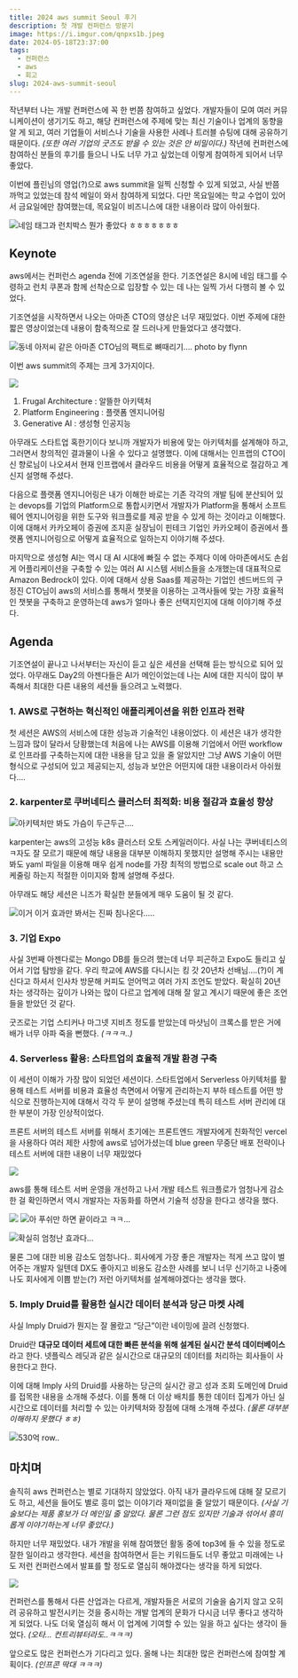 ```yaml
---
title: 2024 aws summit Seoul 후기
description: 첫 개발 컨퍼런스 방문기
image: https://i.imgur.com/qnpxs1b.jpeg
date: 2024-05-18T23:37:00
tags:
  - 컨퍼런스
  - aws
  - 회고
slug: 2024-aws-summit-seoul
---
```


작년부터 나는 개발 컨퍼런스에 꼭 한 번쯤 참여하고 싶었다. 개발자들이 모여 여러 커뮤니케이션이 생기기도 하고, 해당 컨퍼런스에 주제에 맞는 최신 기술이나 업계의 동향을 알 게 되고, 여러 기업들이 서비스나 기술을 사용한 사례나 트러블 슈팅에 대해 공유하기 때문이다. *(또한 여러 기업의 굿즈도 받을 수 있는 것은 안 비밀이다.)* 작년에 컨퍼런스에 참여하신 분들의 후기를 들으니 나도 너무 가고 싶었는데 이렇게 참여하게 되어서 너무 좋았다.

이번에 플린님의 영업(?)으로 aws summit을 일찍 신청할 수 있게 되었고, 사실 반쯤 까먹고 있었는데 참석 메일이 와서 참여하게 되었다. 다만 목요일에는 학교 수업이 있어서 금요일에만 참여했는데, 목요일이 비즈니스에 대한 내용이라 많이 아쉬웠다.

![네임 태그과 런치박스 뭔가 좋았다 ㅎㅎㅎㅎㅎㅎㅎ](https://i.imgur.com/VJycwWx.png)

## Keynote

aws에서는 컨퍼런스 agenda 전에 기조연설을 한다. 기조연설은 8시에 네임 태그를 수령하고 런치 쿠폰과 함께 선착순으로 입장할 수 있는 데 나는 일찍 가서 다행히 볼 수 있었다.

기조연설을 시작하면서 나오는 아마존 CTO의 영상은 너무 재밌었다. 이번 주제에 대한 짧은 영상이었는데 내용이 함축적으로 잘 드러나게 만들었다고 생각했다.

![동네 아저씨 같은 아마존 CTO님의 팩트로 뼈때리기…. photo by flynn](https://i.imgur.com/9aVgqsJ.png)

이번 aws summit의 주제는 크게 3가지이다.

![](https://i.imgur.com/OQxADQC.png)

1. Frugal Architecture : 알뜰한 아키텍처
2. Platform Engineering : 플랫폼 엔지니어링
3. Generative AI : 생성형 인공지능

아무래도 스타트업 혹한기이다 보니까 개발자가 비용에 맞는 아키텍처를 설계해야 하고, 그러면서 창의적인 결과물이 나올 수 있다고 설명했다. 이에 대해서는 인프랩의 CTO이신 향로님이 나오셔서 현재 인프랩에서 클라우드 비용을 어떻게 효율적으로 절감하고 계신지 설명해 주셨다.

다음으로 플랫폼 엔지니어링은 내가 이해한 바로는 기존 각각의 개발 팀에 분산되어 있는 devops를 기업의 Platform으로 통합시키면서 개발자가 Platform을 통해서 소프트웨어 엔지니어링을 위한 도구와 워크플로를 제공 받을 수 있게 하는 것이라고 이해했다. 이에 대해서 카카오페이 증권에 조지훈 실장님이 핀테크 기업인 카카오페이 증권에서 플랫폼 엔지니어링으로 어떻게 효율적으로 일하는지 이야기해 주셨다.

마지막으로 생성형 AI는 역시 대 AI 시대에 빠질 수 없는 주제다 이에 아마존에서도 손쉽게 어플리케이션을 구축할 수 있는 여러 AI 시스템 서비스들을 소개했는데 대표적으로 Amazon Bedrock이 있다. 이에 대해서 상용 Saas를 제공하는 기업인 센드버드의 구정진 CTO님이 aws의 서비스를 통해서 챗봇을 이용하는 고객사들에 맞는 가장 효율적인 챗봇을 구축하고 운영하는데 aws가 얼마나 좋은 선택지인지에 대해 이야기해 주셨다.

## Agenda

기조연설이 끝나고 나서부터는 자신이 듣고 싶은 세션을 선택해 듣는 방식으로 되어 있었다. 아무래도 Day2의 아젠다들은 AI가 메인이었는데 나는 AI에 대한 지식이 많이 부족해서 최대한 다른 내용의 세션들 들으려고 노력했다.

### 1. AWS로 구현하는 혁신적인 애플리케이션을 위한 인프라 전략

첫 세션은 AWS의 서비스에 대한 성능과 기술적인 내용이었다. 이 세션은 내가 생각한 느낌과 많이 달라서 당황했는데 처음에 나는 AWS를 이용해 기업에서 어떤 workflow로 인프라를 구축하는지에 대한 내용을 담고 있을 줄 알았지만 그냥 AWS 기술이 어떤 형식으로 구성되어 있고 제공되는지, 성능과 보안은 어떤지에 대한 내용이라서 아쉬웠다….

### 2. karpenter로 쿠버네티스 클러스터 최적화: 비용 절감과 효율성 향상

![아키텍처만 봐도 가슴이 두근두근….](https://i.imgur.com/dv4IMuP.png)

karpenter는 aws의 고성능 k8s 클러스터 오토 스케일러이다. 사실 나는 쿠버네티스의 ㅋ자도 잘 모르기 때문에 해당 내용을 대부분 이해하지 못했지만 설명해 주시는 내용만 봐도 yaml 파일을 이용해 매우 쉽게 node를 가장 최적의 방법으로 scale out 하고 스케줄링 하는지 적절한 이미지와 함께 설명해 주셨다.

아무래도 해당 세션은 니즈가 확실한 분들에게 매우 도움이 될 것 같다.

![이거 이거 효과만 봐서는 진짜 침나온다…..](https://i.imgur.com/QME3jQF.png)

### 3. 기업 Expo

사실 3번째 아젠다로는 Mongo DB를 들으려 했는데 너무 피곤하고 Expo도 들리고 싶어서 기업 탐방을 같다. 우리 학교에 AWS를 다니시는 킹 갓 20년차 선배님….(?)이 계신다고 하셔서 인사차 방문해 커피도 얻어먹고 여러 가지 조언도 받았다. 확실히 20년 차는 생각하는 깊이가 나와는 많이 다르고 업계에 대해 잘 알고 계시기 때문에 좋은 조언들을 받았던 것 같다.

굿즈로는 기업 스티커나 마그넷 지비츠 정도를 받았는데 마샷님이 크록스를 받은 거에 배가 너무 아파 죽을 뻔했다. *(ㅋㅋㅋ..)*

### 4. Serverless 활용: 스타트업의 효율적 개발 환경 구축

이 세션이 이해가 가장 많이 되었던 세션이다. 스타트업에서 Serverless 아키텍처를 활용해 테스트 서버를 비용과 효율성 측면에서 어떻게 관리하는지 부하 테스트를 어떤 방식으로 진행하는지에 대해서 각각 두 분이 설명해 주셨는데 특히 테스트 서버 관리에 대한 부분이 가장 인상적이었다.

프론트 서버의 테스트 서버를 위해서 초기에는 프론트엔드 개발자에게 친화적인 vercel을 사용하다 여러 제한 사항에 aws로 넘어가셨는데 blue green 무중단 배포 전략이나 테스트 서버에 대한 내용이 너무 재밌었다

![](https://i.imgur.com/obDfxsG.png)

aws를 통해 테스트 서버 운영을 개선하고 나서 개발 테스트 워크플로가 엄청나게 감소한 걸 확인하면서 역시 개발자는 자동화를 하면서 기술적 성장을 한다고 생각을 했다.

![](https://i.imgur.com/zc3rcOR.png)
![아 푸쉬만 하면 끝이라고 ㅋㅋ...](https://i.imgur.com/Uc0RRNr.png)

![확실히 엄청난 효과다…](https://i.imgur.com/3wXDxeG.png)

물론 그에 대한 비용 감소도 엄청나다.. 회사에게 가장 좋은 개발자는 적게 쓰고 많이 벌어주는 개발자 일텐데 DX도 좋아지고 비용도 감소한 사례를 보니 너무 신기하고 나중에 나도 회사에게 이쁨 받는(?) 저런 아키텍처를 설계해야겠다는 생각을 했다.

### 5. Imply Druid를 활용한 실시간 데이터 분석과 당근 마켓 사례

사실 Imply Druid가 뭔지는 잘 몰랐고 “당근”이란 네이밍에 끌려 신청했다.

Druid란 **대규모 데이터 세트에 대한 빠른 분석을 위해 설계된 실시간 분석 데이터베이스**라고 한다. 넷플릭스 레딧과 같은 실시간으로 대규모의 데이터를 처리하는 회사들이 사용한다고 한다.

이에 대해 Imply 사의 Druid를 사용하는 당근의 실시간 광고 성과 조회 도메인에 Druid를 접목한 내용을 소개해 주셨다. 이를 통해 더 이상 배치를 통한 데이터 집계가 아닌 실시간으로 데이터를 처리할 수 있는 아키텍처와 장점에 대해 소개해 주셨다. *(물론 대부분 이해하지 못했다 ㅎㅎ)*

![530억 row..](https://i.imgur.com/AcxDC7A.png)

## 마치며

솔직히 aws 컨퍼런스는 별로 기대하지 않았었다. 아직 내가 클라우드에 대해 잘 모르기도 하고, 세션을 들어도 별로 흥미 없는 이야기라 재미없을 줄 알았기 때문이다. *(사실 기술보다는 제품 홍보가 더 메인일 줄 알았다. 물론 그런 점도 있지만 기술과 섞어서 흥미롭게 이야기하는게 너무 좋았다.)*

하지만 너무 재밌었다. 내가 개발을 위해 참여했던 활동 중에 top3에 들 수 있을 정도로 잘한 일이라고 생각한다. 세션을 참여하면서 듣는 키워드들도 너무 좋았고 미래에는 나도 저런 컨퍼런스에서 발표를 할 정도로 열심히 해야겠다는 생각을 하게 되었다.

![](https://i.imgur.com/VNnkyGp.png)

컨퍼런스를 통해서 다른 산업과는 다르게, 개발자들은 서로의 기술을 숨기지 않고 오히려 공유하고 발전시키는 것을 중시하는 개발 업계의 문화가 다시금 너무 좋다고 생각하게 되었다. 나도 더욱 열심히 해서 이 업계에 기여할 수 있는 일을 하고 싶다는 생각이 들었다. *(오타… 컨트리뷰터라도..ㅋㅋㅋ)*

앞으로도 많은 컨퍼런스가 기다리고 있다. 올해 나는 최대한 많은 컨퍼런스에 참여할 계획이다. *(인프콘 딱대 ㅋㅋㅋ)*

